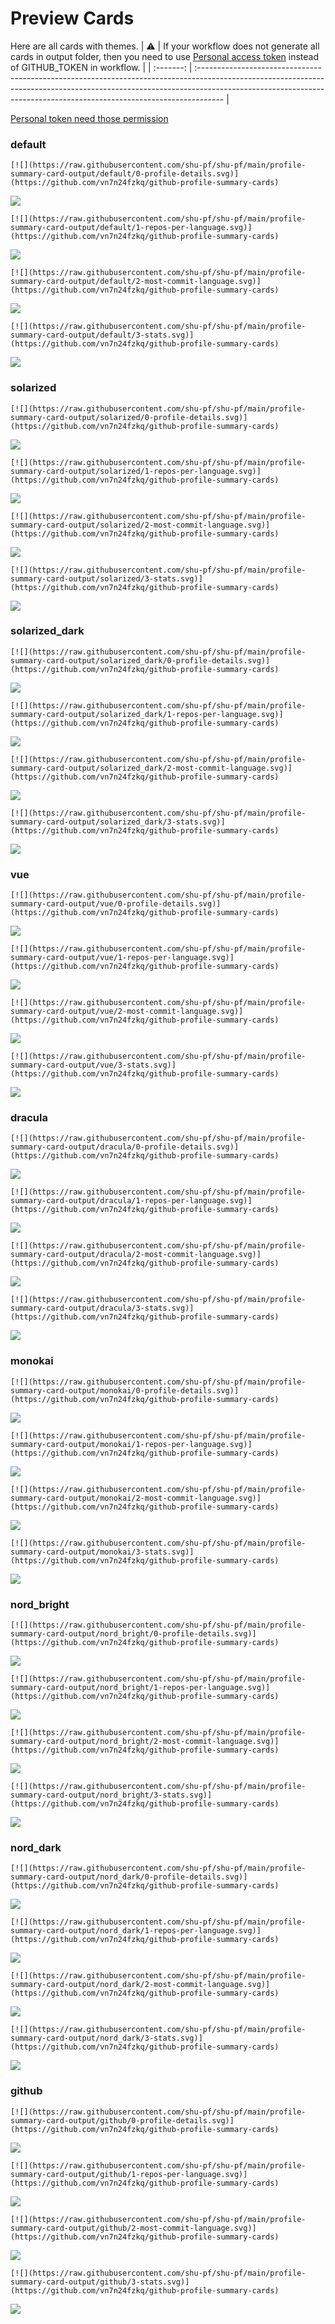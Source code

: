 
# Preview Cards

Here are all cards with themes.
| :warning: | If your workflow does not generate all cards in output folder, then you need to use [Personal access token](https://docs.github.com/en/actions/configuring-and-managing-workflows/creating-and-storing-encrypted-secrets) instead of GITHUB_TOKEN in workflow. |
| :-------: | :------------------------------------------------------------------------------------------------------------------------------------------------------------------------------------------------------------------------------------------------ |

[Personal token need those permission](https://github.com/vn7n24fzkq/github-profile-summary-cards/wiki/Personal-access-token-permissions)


### default


```
[![](https://raw.githubusercontent.com/shu-pf/shu-pf/main/profile-summary-card-output/default/0-profile-details.svg)](https://github.com/vn7n24fzkq/github-profile-summary-cards)
```
![](https://raw.githubusercontent.com/shu-pf/shu-pf/main/profile-summary-card-output/default/0-profile-details.svg)


```
[![](https://raw.githubusercontent.com/shu-pf/shu-pf/main/profile-summary-card-output/default/1-repos-per-language.svg)](https://github.com/vn7n24fzkq/github-profile-summary-cards)
```
![](https://raw.githubusercontent.com/shu-pf/shu-pf/main/profile-summary-card-output/default/1-repos-per-language.svg)


```
[![](https://raw.githubusercontent.com/shu-pf/shu-pf/main/profile-summary-card-output/default/2-most-commit-language.svg)](https://github.com/vn7n24fzkq/github-profile-summary-cards)
```
![](https://raw.githubusercontent.com/shu-pf/shu-pf/main/profile-summary-card-output/default/2-most-commit-language.svg)


```
[![](https://raw.githubusercontent.com/shu-pf/shu-pf/main/profile-summary-card-output/default/3-stats.svg)](https://github.com/vn7n24fzkq/github-profile-summary-cards)
```
![](https://raw.githubusercontent.com/shu-pf/shu-pf/main/profile-summary-card-output/default/3-stats.svg)


### solarized


```
[![](https://raw.githubusercontent.com/shu-pf/shu-pf/main/profile-summary-card-output/solarized/0-profile-details.svg)](https://github.com/vn7n24fzkq/github-profile-summary-cards)
```
![](https://raw.githubusercontent.com/shu-pf/shu-pf/main/profile-summary-card-output/solarized/0-profile-details.svg)


```
[![](https://raw.githubusercontent.com/shu-pf/shu-pf/main/profile-summary-card-output/solarized/1-repos-per-language.svg)](https://github.com/vn7n24fzkq/github-profile-summary-cards)
```
![](https://raw.githubusercontent.com/shu-pf/shu-pf/main/profile-summary-card-output/solarized/1-repos-per-language.svg)


```
[![](https://raw.githubusercontent.com/shu-pf/shu-pf/main/profile-summary-card-output/solarized/2-most-commit-language.svg)](https://github.com/vn7n24fzkq/github-profile-summary-cards)
```
![](https://raw.githubusercontent.com/shu-pf/shu-pf/main/profile-summary-card-output/solarized/2-most-commit-language.svg)


```
[![](https://raw.githubusercontent.com/shu-pf/shu-pf/main/profile-summary-card-output/solarized/3-stats.svg)](https://github.com/vn7n24fzkq/github-profile-summary-cards)
```
![](https://raw.githubusercontent.com/shu-pf/shu-pf/main/profile-summary-card-output/solarized/3-stats.svg)


### solarized_dark


```
[![](https://raw.githubusercontent.com/shu-pf/shu-pf/main/profile-summary-card-output/solarized_dark/0-profile-details.svg)](https://github.com/vn7n24fzkq/github-profile-summary-cards)
```
![](https://raw.githubusercontent.com/shu-pf/shu-pf/main/profile-summary-card-output/solarized_dark/0-profile-details.svg)


```
[![](https://raw.githubusercontent.com/shu-pf/shu-pf/main/profile-summary-card-output/solarized_dark/1-repos-per-language.svg)](https://github.com/vn7n24fzkq/github-profile-summary-cards)
```
![](https://raw.githubusercontent.com/shu-pf/shu-pf/main/profile-summary-card-output/solarized_dark/1-repos-per-language.svg)


```
[![](https://raw.githubusercontent.com/shu-pf/shu-pf/main/profile-summary-card-output/solarized_dark/2-most-commit-language.svg)](https://github.com/vn7n24fzkq/github-profile-summary-cards)
```
![](https://raw.githubusercontent.com/shu-pf/shu-pf/main/profile-summary-card-output/solarized_dark/2-most-commit-language.svg)


```
[![](https://raw.githubusercontent.com/shu-pf/shu-pf/main/profile-summary-card-output/solarized_dark/3-stats.svg)](https://github.com/vn7n24fzkq/github-profile-summary-cards)
```
![](https://raw.githubusercontent.com/shu-pf/shu-pf/main/profile-summary-card-output/solarized_dark/3-stats.svg)


### vue


```
[![](https://raw.githubusercontent.com/shu-pf/shu-pf/main/profile-summary-card-output/vue/0-profile-details.svg)](https://github.com/vn7n24fzkq/github-profile-summary-cards)
```
![](https://raw.githubusercontent.com/shu-pf/shu-pf/main/profile-summary-card-output/vue/0-profile-details.svg)


```
[![](https://raw.githubusercontent.com/shu-pf/shu-pf/main/profile-summary-card-output/vue/1-repos-per-language.svg)](https://github.com/vn7n24fzkq/github-profile-summary-cards)
```
![](https://raw.githubusercontent.com/shu-pf/shu-pf/main/profile-summary-card-output/vue/1-repos-per-language.svg)


```
[![](https://raw.githubusercontent.com/shu-pf/shu-pf/main/profile-summary-card-output/vue/2-most-commit-language.svg)](https://github.com/vn7n24fzkq/github-profile-summary-cards)
```
![](https://raw.githubusercontent.com/shu-pf/shu-pf/main/profile-summary-card-output/vue/2-most-commit-language.svg)


```
[![](https://raw.githubusercontent.com/shu-pf/shu-pf/main/profile-summary-card-output/vue/3-stats.svg)](https://github.com/vn7n24fzkq/github-profile-summary-cards)
```
![](https://raw.githubusercontent.com/shu-pf/shu-pf/main/profile-summary-card-output/vue/3-stats.svg)


### dracula


```
[![](https://raw.githubusercontent.com/shu-pf/shu-pf/main/profile-summary-card-output/dracula/0-profile-details.svg)](https://github.com/vn7n24fzkq/github-profile-summary-cards)
```
![](https://raw.githubusercontent.com/shu-pf/shu-pf/main/profile-summary-card-output/dracula/0-profile-details.svg)


```
[![](https://raw.githubusercontent.com/shu-pf/shu-pf/main/profile-summary-card-output/dracula/1-repos-per-language.svg)](https://github.com/vn7n24fzkq/github-profile-summary-cards)
```
![](https://raw.githubusercontent.com/shu-pf/shu-pf/main/profile-summary-card-output/dracula/1-repos-per-language.svg)


```
[![](https://raw.githubusercontent.com/shu-pf/shu-pf/main/profile-summary-card-output/dracula/2-most-commit-language.svg)](https://github.com/vn7n24fzkq/github-profile-summary-cards)
```
![](https://raw.githubusercontent.com/shu-pf/shu-pf/main/profile-summary-card-output/dracula/2-most-commit-language.svg)


```
[![](https://raw.githubusercontent.com/shu-pf/shu-pf/main/profile-summary-card-output/dracula/3-stats.svg)](https://github.com/vn7n24fzkq/github-profile-summary-cards)
```
![](https://raw.githubusercontent.com/shu-pf/shu-pf/main/profile-summary-card-output/dracula/3-stats.svg)


### monokai


```
[![](https://raw.githubusercontent.com/shu-pf/shu-pf/main/profile-summary-card-output/monokai/0-profile-details.svg)](https://github.com/vn7n24fzkq/github-profile-summary-cards)
```
![](https://raw.githubusercontent.com/shu-pf/shu-pf/main/profile-summary-card-output/monokai/0-profile-details.svg)


```
[![](https://raw.githubusercontent.com/shu-pf/shu-pf/main/profile-summary-card-output/monokai/1-repos-per-language.svg)](https://github.com/vn7n24fzkq/github-profile-summary-cards)
```
![](https://raw.githubusercontent.com/shu-pf/shu-pf/main/profile-summary-card-output/monokai/1-repos-per-language.svg)


```
[![](https://raw.githubusercontent.com/shu-pf/shu-pf/main/profile-summary-card-output/monokai/2-most-commit-language.svg)](https://github.com/vn7n24fzkq/github-profile-summary-cards)
```
![](https://raw.githubusercontent.com/shu-pf/shu-pf/main/profile-summary-card-output/monokai/2-most-commit-language.svg)


```
[![](https://raw.githubusercontent.com/shu-pf/shu-pf/main/profile-summary-card-output/monokai/3-stats.svg)](https://github.com/vn7n24fzkq/github-profile-summary-cards)
```
![](https://raw.githubusercontent.com/shu-pf/shu-pf/main/profile-summary-card-output/monokai/3-stats.svg)


### nord_bright


```
[![](https://raw.githubusercontent.com/shu-pf/shu-pf/main/profile-summary-card-output/nord_bright/0-profile-details.svg)](https://github.com/vn7n24fzkq/github-profile-summary-cards)
```
![](https://raw.githubusercontent.com/shu-pf/shu-pf/main/profile-summary-card-output/nord_bright/0-profile-details.svg)


```
[![](https://raw.githubusercontent.com/shu-pf/shu-pf/main/profile-summary-card-output/nord_bright/1-repos-per-language.svg)](https://github.com/vn7n24fzkq/github-profile-summary-cards)
```
![](https://raw.githubusercontent.com/shu-pf/shu-pf/main/profile-summary-card-output/nord_bright/1-repos-per-language.svg)


```
[![](https://raw.githubusercontent.com/shu-pf/shu-pf/main/profile-summary-card-output/nord_bright/2-most-commit-language.svg)](https://github.com/vn7n24fzkq/github-profile-summary-cards)
```
![](https://raw.githubusercontent.com/shu-pf/shu-pf/main/profile-summary-card-output/nord_bright/2-most-commit-language.svg)


```
[![](https://raw.githubusercontent.com/shu-pf/shu-pf/main/profile-summary-card-output/nord_bright/3-stats.svg)](https://github.com/vn7n24fzkq/github-profile-summary-cards)
```
![](https://raw.githubusercontent.com/shu-pf/shu-pf/main/profile-summary-card-output/nord_bright/3-stats.svg)


### nord_dark


```
[![](https://raw.githubusercontent.com/shu-pf/shu-pf/main/profile-summary-card-output/nord_dark/0-profile-details.svg)](https://github.com/vn7n24fzkq/github-profile-summary-cards)
```
![](https://raw.githubusercontent.com/shu-pf/shu-pf/main/profile-summary-card-output/nord_dark/0-profile-details.svg)


```
[![](https://raw.githubusercontent.com/shu-pf/shu-pf/main/profile-summary-card-output/nord_dark/1-repos-per-language.svg)](https://github.com/vn7n24fzkq/github-profile-summary-cards)
```
![](https://raw.githubusercontent.com/shu-pf/shu-pf/main/profile-summary-card-output/nord_dark/1-repos-per-language.svg)


```
[![](https://raw.githubusercontent.com/shu-pf/shu-pf/main/profile-summary-card-output/nord_dark/2-most-commit-language.svg)](https://github.com/vn7n24fzkq/github-profile-summary-cards)
```
![](https://raw.githubusercontent.com/shu-pf/shu-pf/main/profile-summary-card-output/nord_dark/2-most-commit-language.svg)


```
[![](https://raw.githubusercontent.com/shu-pf/shu-pf/main/profile-summary-card-output/nord_dark/3-stats.svg)](https://github.com/vn7n24fzkq/github-profile-summary-cards)
```
![](https://raw.githubusercontent.com/shu-pf/shu-pf/main/profile-summary-card-output/nord_dark/3-stats.svg)


### github


```
[![](https://raw.githubusercontent.com/shu-pf/shu-pf/main/profile-summary-card-output/github/0-profile-details.svg)](https://github.com/vn7n24fzkq/github-profile-summary-cards)
```
![](https://raw.githubusercontent.com/shu-pf/shu-pf/main/profile-summary-card-output/github/0-profile-details.svg)


```
[![](https://raw.githubusercontent.com/shu-pf/shu-pf/main/profile-summary-card-output/github/1-repos-per-language.svg)](https://github.com/vn7n24fzkq/github-profile-summary-cards)
```
![](https://raw.githubusercontent.com/shu-pf/shu-pf/main/profile-summary-card-output/github/1-repos-per-language.svg)


```
[![](https://raw.githubusercontent.com/shu-pf/shu-pf/main/profile-summary-card-output/github/2-most-commit-language.svg)](https://github.com/vn7n24fzkq/github-profile-summary-cards)
```
![](https://raw.githubusercontent.com/shu-pf/shu-pf/main/profile-summary-card-output/github/2-most-commit-language.svg)


```
[![](https://raw.githubusercontent.com/shu-pf/shu-pf/main/profile-summary-card-output/github/3-stats.svg)](https://github.com/vn7n24fzkq/github-profile-summary-cards)
```
![](https://raw.githubusercontent.com/shu-pf/shu-pf/main/profile-summary-card-output/github/3-stats.svg)

